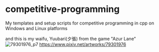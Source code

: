 # competitive-programming
My templates and setup scripts for competitive programming in cpp on Windows and Linux platforms

and this is my waifu, Yuubari(夕張) from the game "Azur Lane"
![79301976_p7](https://github.com/chengyin30069/competitive-programming/assets/83698305/bdcc6e1a-7d02-48db-b3ec-f14c9d7d0f93)
https://www.pixiv.net/artworks/79301976
